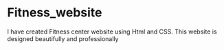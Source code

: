 # Fitness_website
I have created Fitness center website using Html and CSS. This website is designed beautifully and professionally

